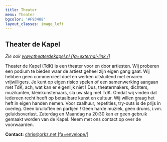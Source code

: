 ```yaml
---
title: Theater
menu: Theater
bgcolor: '#F93488'
layout_classes: image_left
---
```


Theater de Kapel
----------------

*Zie ook [www.theaterdekapel.nl [fa=external-link /]](http://www.theaterdekapel.nl)*

Theater de Kapel (TdK) is een theater voor en door artiesten. Wij proberen een podium te bieden waar de artiest geheel zijn eigen gang gaat. Wij hebben geen commercieel doel en werken uitsluitend met ervaren vrijwilligers. Je kunt op eigen risico spelen of een samenwerking aangaan met TdK, ach, wat kan er eigenlijk niet ! Dus, theatermakers, dichters, muzikanten, kleinkunstenaars, sla uw slag met TdK. Omdat wij vinden dat iedereen recht heeft op betaalbare kunst en cultuur. Wij willen graag het heft in eigen handen nemen. Voor zaalhuur, repetities, try-outs is de prijs in overleg. Geen bruiloften en partijen ! Geen harde muziek, geen drums, i.vm. geluidsoverlast. Zaterdag en Maandag na 20:30 kan er geen gebruik gemaakt worden van de Kapel. Neem met ons contact op over de voorwaarden.

**Contact:** [chris@orkz.net [fa=envelope/]](mailto:chris@orkz.net)

